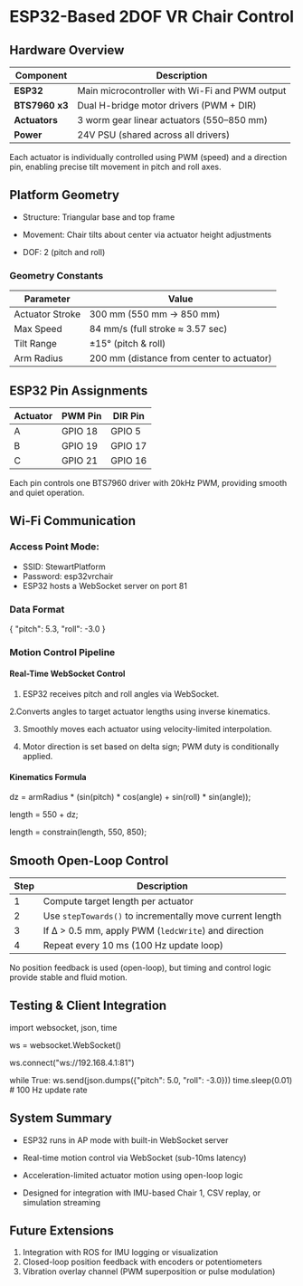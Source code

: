 # ESP32-Based 2DOF VR Chair Control
## Hardware Overview
| Component      | Description                                    |
| -------------- | ---------------------------------------------- |
| **ESP32**      | Main microcontroller with Wi-Fi and PWM output |
| **BTS7960 x3** | Dual H-bridge motor drivers (PWM + DIR)        |
| **Actuators**  | 3 worm gear linear actuators (550–850 mm)      |
| **Power**      | 24V PSU (shared across all drivers)            |

Each actuator is individually controlled using PWM (speed) and a direction pin, enabling precise tilt movement in pitch and roll axes.

## Platform Geometry
- Structure: Triangular base and top frame

- Movement: Chair tilts about center via actuator height adjustments

- DOF: 2 (pitch and roll)

### Geometry Constants
| Parameter       | Value                                     |
| --------------- | ----------------------------------------- |
| Actuator Stroke | 300 mm (550 mm → 850 mm)                  |
| Max Speed       | 84 mm/s (full stroke ≈ 3.57 sec)          |
| Tilt Range      | ±15° (pitch & roll)                       |
| Arm Radius      | 200 mm (distance from center to actuator) |

## ESP32 Pin Assignments
| Actuator | PWM Pin | DIR Pin |
| -------- | ------- | ------- |
| A        | GPIO 18 | GPIO 5  |
| B        | GPIO 19 | GPIO 17 |
| C        | GPIO 21 | GPIO 16 |

Each pin controls one BTS7960 driver with 20kHz PWM, providing smooth and quiet operation.

## Wi-Fi Communication
### Access Point Mode:
- SSID: StewartPlatform
- Password: esp32vrchair
- ESP32 hosts a WebSocket server on port 81


### Data Format
{
  "pitch": 5.3,
  "roll": -3.0
}

### Motion Control Pipeline
#### Real-Time WebSocket Control
1. ESP32 receives pitch and roll angles via WebSocket.

2.Converts angles to target actuator lengths using inverse kinematics.

3. Smoothly moves each actuator using velocity-limited interpolation.

4. Motor direction is set based on delta sign; PWM duty is conditionally applied.

#### Kinematics Formula
dz = armRadius * (sin(pitch) * cos(angle) + sin(roll) * sin(angle));

length = 550 + dz;

length = constrain(length, 550, 850);

## Smooth Open-Loop Control
| Step | Description                                              |
| ---- | -------------------------------------------------------- |
| 1    | Compute target length per actuator                       |
| 2    | Use `stepTowards()` to incrementally move current length |
| 3    | If Δ > 0.5 mm, apply PWM (`ledcWrite`) and direction     |
| 4    | Repeat every 10 ms (100 Hz update loop)                  |

No position feedback is used (open-loop), but timing and control logic provide stable and fluid motion.

## Testing & Client Integration
import websocket, json, time

ws = websocket.WebSocket()

ws.connect("ws://192.168.4.1:81")

while True:
    ws.send(json.dumps({"pitch": 5.0, "roll": -3.0}))
    time.sleep(0.01)  # 100 Hz update rate
    
## System Summary
- ESP32 runs in AP mode with built-in WebSocket server

- Real-time motion control via WebSocket (sub-10ms latency)

- Acceleration-limited actuator motion using open-loop logic

-  Designed for integration with IMU-based Chair 1, CSV replay, or simulation streaming


## Future Extensions
1. Integration with ROS for IMU logging or visualization
2. Closed-loop position feedback with encoders or potentiometers
3. Vibration overlay channel (PWM superposition or pulse modulation)
